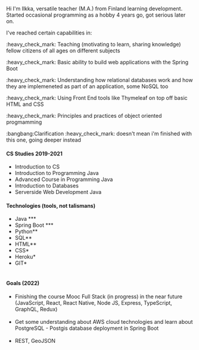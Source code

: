 <p>Hi I'm Ilkka, versatile teacher (M.A.) from Finland learning development. Started occasional programming as a hobby 4 years go, got serious later on.</p>

<p>I've reached certain capabilities in:</p>
<p>:heavy_check_mark: Teaching (motivating to learn, sharing knowledge) fellow citizens of all ages on different subjects</p>
<p>:heavy_check_mark: Basic ability to build web applications with the Spring Boot </p>
<p>:heavy_check_mark: Understanding how relational databases work and how they are implemeneted as part of an application, some NoSQL too</p>
<p>:heavy_check_mark: Using Front End tools like Thymeleaf on top off basic HTML and CSS </p>
<p>:heavy_check_mark: Principles and practices of object oriented progmamming </p>
<p>:bangbang:Clarification :heavy_check_mark: doesn't mean i'm finished with this one, going deeper instead</p>

<h4>CS Studies 2019-2021</h4>
<ul>
<li>Introduction to CS</li>
<li>Introduction to Programming Java</li>
<li>Advanced Course in Programming Java</li>
<li>Introduction to Databases</li>
<li>Serverside Web Development Java</li>


</ul

<br>
<h4>Technologies (tools, not talismans)</h4>

<ul>
<li>Java ***</li>
<li>Spring Boot ***</li>
<li>Python**</li>
<li>SQL**</li>
<li>HTML**</li>
<li>CSS*</li>
<li>Heroku*</li>
<li>GIT*</li>
<br>
</ul>

<h4>Goals (2022)</h4>



<ul>
<li>Finishing the course Mooc Full Stack (in progress) in the near future 
<br>
(JavaScript, React, React Native, Node JS, Express, TypeScript, GraphQL, Redux)</li>
<br>
<li>Get some understanding about AWS cloud technologies and learn about PostgreSQL - Postgis database deployment in Spring Boot
<br>
<br>
<li>REST, GeoJSON


</ul>
